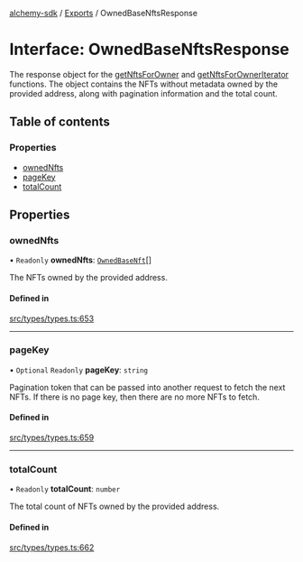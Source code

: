 [alchemy-sdk](../README.md) / [Exports](../modules.md) / OwnedBaseNftsResponse

# Interface: OwnedBaseNftsResponse

The response object for the [getNftsForOwner](../classes/NftNamespace.md#getnftsforowner) and
[getNftsForOwnerIterator](../classes/NftNamespace.md#getnftsforowneriterator) functions. The object contains the NFTs
without metadata owned by the provided address, along with pagination
information and the total count.

## Table of contents

### Properties

- [ownedNfts](OwnedBaseNftsResponse.md#ownednfts)
- [pageKey](OwnedBaseNftsResponse.md#pagekey)
- [totalCount](OwnedBaseNftsResponse.md#totalcount)

## Properties

### ownedNfts

• `Readonly` **ownedNfts**: [`OwnedBaseNft`](OwnedBaseNft.md)[]

The NFTs owned by the provided address.

#### Defined in

[src/types/types.ts:653](https://github.com/alchemyplatform/alchemy-sdk-js/blob/d97ef0d/src/types/types.ts#L653)

___

### pageKey

• `Optional` `Readonly` **pageKey**: `string`

Pagination token that can be passed into another request to fetch the next
NFTs. If there is no page key, then there are no more NFTs to fetch.

#### Defined in

[src/types/types.ts:659](https://github.com/alchemyplatform/alchemy-sdk-js/blob/d97ef0d/src/types/types.ts#L659)

___

### totalCount

• `Readonly` **totalCount**: `number`

The total count of NFTs owned by the provided address.

#### Defined in

[src/types/types.ts:662](https://github.com/alchemyplatform/alchemy-sdk-js/blob/d97ef0d/src/types/types.ts#L662)

